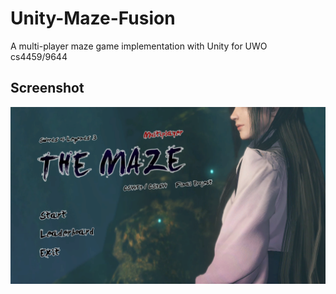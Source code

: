 # Unity-Maze-Fusion
A multi-player maze game implementation with Unity for UWO cs4459/9644

## Screenshot
![Image](https://github.com/unity-maze-multi-fusion/unity-maze-fusion/blob/master/cover.png)
